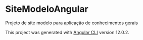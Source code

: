 # SiteModeloAngular

Projeto de site modelo para aplicação de conhecimentos gerais

This project was generated with [Angular CLI](https://github.com/angular/angular-cli) version 12.0.2.
